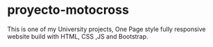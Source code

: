 # proyecto-motocross

This is one of my University projects, One Page style fully responsive website build with HTML, CSS ,JS and Bootstrap. 
